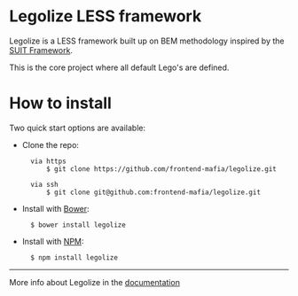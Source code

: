 # Legolize LESS framework

Legolize is a LESS framework built up on BEM methodology inspired by the [SUIT Framework](https://github.com/suitcss/suit/).

This is the core project where all default Lego's are defined.

# How to install

Two quick start options are available:

- Clone the repo: 

    	via https    
        	$ git clone https://github.com/frontend-mafia/legolize.git
        	     
        via ssh    
        	$ git clone git@github.com:frontend-mafia/legolize.git
    
  	
- Install with [Bower](http://bower.io): 
    
        $ bower install legolize 
        
- Install with [NPM](http://www.npmjs.com): 
    
        $ npm install legolize 


---

More info about Legolize in the [documentation](docs/)